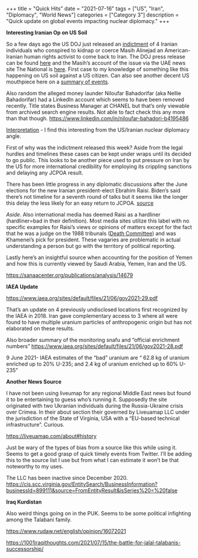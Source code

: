 +++
title = "Quick Hits"
date = "2021-07-16"
tags = ["US", "Iran", "Diplomacy", "World News"]
categories = ["Category 3"]
description = "Quick update on global events impacting nuclear diplomacy."
+++

**Interesting Iranian Op on US Soil**

So a few days ago the US DOJ just released an [indictment](https://www.justice.gov/opa/press-release/file/1411371/download) of 4 Iranian individuals who conspired to kidnap or coerce Masih Alinejad an American-Iranian human rights activist to come back to Iran. The DOJ press release can be found [here](https://www.justice.gov/opa/pr/iranian-intelligence-officials-indicted-kidnapping-conspiracy-charges) and the Masih’s account of the issue via the UAE news site The National is [here](https://www.thenationalnews.com/world/us-news/2021/07/14/masih-alinejad-on-iranian-kidnapping-plot-i-moved-between-3-safe-houses-in-8-months/). First case to my knowledge of something like this happening on US soil against a US citizen. Can also see another decent US mouthpiece here on a [summary of events](https://iranprimer.usip.org/index.php/blog/2021/jul/14/us-indicts-iranians-plotting-kidnap-us-journalist).

Also random the alleged money launder Niloufar Bahadorifar (aka Nellie Bahadorifar) had a LinkedIn account which seems to have been removed recently.  Title states Business Manager at CHANEL but that’s only viewable from archived search engine results. Not able to fact check this any more than that though. https://www.linkedin.com/in/niloufar-bahadori-b4195486 

<u>Interpretation</u> - I find this interesting from the US/Iranian nuclear diplomacy angle. 

First of why was the indictment released this week? Aside from the legal hurdles and timelines these cases can be kept under wraps until its decided to go public. This looks to be another piece used to put pressure on Iran by the US for more international credibility for employing its crippling sanctions and delaying any JCPOA result. 

There has been little progress in any diplomatic discussions after the June elections for the new Iranian president-elect Ebrahim Raisi. Biden’s said there’s not timeline for a seventh round of talks but it seems like the longer this delay the less likely for an easy return to JCPOA. [source](https://www.rferl.org/a/iran-nuclear-no-deadline/31355122.html) 

*Aside*. Also international media has deemed Raisi as a hardliner (hardliner=bad in their definition). Most media sites utilize this label with no specific examples for Raisi’s views or opinions of matters except for the fact that he was a judge on the 1988 tribunals ([Death Committee](https://www.bbc.com/news/world-middle-east-57421235)) and was Khamenei’s pick for president. These vagaries are problematic in actual understanding a person but go with the territory of political reporting. 

Lastly here’s an insightful source when accounting for the position of Yemen and how this is currently viewed by Saudi Arabia, Yemen, Iran and the US. 

https://sanaacenter.org/publications/analysis/14679

**IAEA Update**

https://www.iaea.org/sites/default/files/21/06/gov2021-29.pdf 

That’s an update on 4 previously undisclosed locations first recognized by the IAEA in 2018. Iran gave complementary access to 3 where all were found to have multiple uranium particles of anthropogenic origin but has not elaborated on these results. 

Also broader summary of the monitoring snafu and “official enrichment numbers” https://www.iaea.org/sites/default/files/21/06/gov2021-28.pdf 

9 June 2021- IAEA estimates of the “bad” uranium are “ 62.8 kg of uranium enriched up to 20% U-235; and 2.4 kg of uranium enriched up to 60% U-235”

**Another News Source**

I have not been using liveumap for any regional Middle East news but found it to be entertaining to guess who’s running it. Supposedly the site originated with two Ukranian individuals during the Russia-Ukraine crisis over Crimea. In their about section their governed by Liveuamap LLC under the jurisdiction of the State of Virginia, USA with a “EU-based technical infrastructure”. Curious. 

https://liveuamap.com/about#history

Just be wary of the types of bias from a source like this while using it. Seems to get a good grasp of quick timely events from Twitter. I’ll be adding this to the source list I use but from what I can estimate it won’t be that noteworthy to my uses. 

The LLC has been inactive since December 2020. https://cis.scc.virginia.gov/EntitySearch/BusinessInformation?businessId=899111&source=FromEntityResult&isSeries%20=%20false 

**Iraq Kurdistan**

Also weird things going on in the PUK. Seems to be some political infighting among the Talabani family. 

https://www.rudaw.net/english/opinion/16072021

https://1001iraqithoughts.com/2021/07/15/the-battle-for-jalal-talabanis-successorship/ 

